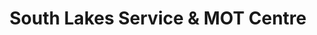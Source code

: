 ---
title: "South Lakes Service & MOT Centre"
url: /barrow-in-furness/south-lakes-service-and-mot-centre/
shop: car repair
---